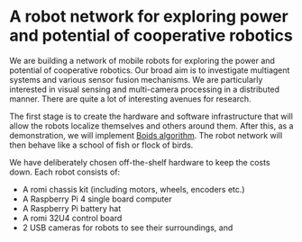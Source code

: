 # A robot network for exploring power and potential of cooperative robotics

We are building a network of mobile robots for exploring the
power and potential of cooperative robotics. Our broad aim is to
investigate multiagent systems and various sensor fusion
mechanisms. We are particularly interested in visual sensing and
multi-camera processing in a distributed manner. There are quite a lot
of interesting avenues for research.

The first stage is to create the hardware and software infrastructure
that will allow the robots localize themselves and others around
them. After this, as a demonstration, we will implement [Boids
algorithm](https://en.wikipedia.org/wiki/Boids). The robot network
will then behave like a school of fish or flock of birds.


We have deliberately chosen off-the-shelf hardware to keep the costs
down. Each robot consists of:
* A romi chassis kit (including motors, wheels, encoders etc.)
* A Raspberry Pi 4 single board computer
* A Raspberry Pi battery hat
* A romi 32U4 control board
* 2 USB cameras for robots to see their surroundings, and
